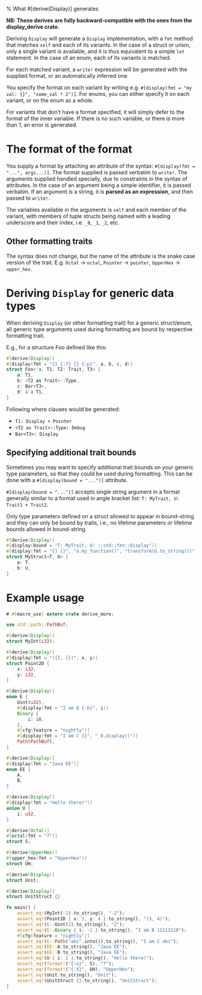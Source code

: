 % What #[derive(Display)] generates

**NB: These derives are fully backward-compatible with the ones from the display_derive crate.**

Deriving `Display` will generate a `Display` implementation, with a `fmt`
method that matches `self` and each of its variants. In the case of a struct or union,
only a single variant is available, and it is thus equivalent to a simple `let` statement.
In the case of an enum, each of its variants is matched.

For each matched variant, a `write!` expression will be generated with
the supplied format, or an automatically inferred one.

You specify the format on each variant by writing e.g. `#[display(fmt = "my val: {}", "some_val * 2")]`.
For enums, you can either specify it on each variant, or on the enum as a whole.

For variants that don't have a format specified, it will simply defer to the format of the
inner variable. If there is no such variable, or there is more than 1, an error is generated.

# The format of the format

You supply a format by attaching an attribute of the syntax: `#[display(fmt = "...", args...)]`.
The format supplied is passed verbatim to `write!`. The arguments supplied handled specially,
due to constraints in the syntax of attributes. In the case of an argument being a simple
identifier, it is passed verbatim. If an argument is a string, it is **parsed as an expression**,
and then passed to `write!`.

The variables available in the arguments is `self` and each member of the variant,
with members of tuple structs being named with a leading underscore and their index,
i.e. `_0`, `_1`, `_2`, etc.

## Other formatting traits

The syntax does not change, but the name of the attribute is the snake case version of the trait.
E.g. `Octal` -> `octal`, `Pointer` -> `pointer`, `UpperHex` -> `upper_hex`.

# Deriving `Display` for generic data types

When deriving `Display` (or other formatting trait) for a generic struct/enum, all generic type 
arguments used during formatting are bound by respective formatting trait.

E.g., for a structure Foo defined like this:

```rust
#[derive(Display)]
#[display(fmt = "{} {:?} {} {:p}", a, b, c, d)]
struct Foo<'a, T1, T2: Trait, T3> {
    a: T1,
    b: <T2 as Trait>::Type,
    c: Bar<T3>,
    d: &'a T1,
}
```

Following where clauses would be generated:

* `T1: Display + Pointer`
* `<T2 as Trait>::Type: Debug`
* `Bar<T3>: Display`

## Specifying additional trait bounds

Sometimes you may want to specify additional trait bounds on your generic type parameters, so that they
could be used during formatting. This can be done with a `#[display(bound = "...")]` attribute.

`#[display(bound = "...")]` accepts single string argument in a format generally similar to a format 
used in angle bracket list: `T: MyTrait, U: Trait1 + Trait2`.

Only type parameters defined on a struct allowed to appear in bound-string and they can only be bound
by traits, i.e., no lifetime parameters or lifetime bounds allowed in bound-string.

```rust
#[derive(Display)]
#[display(bound = "T: MyTrait, U: ::std::fmt::Display")]
#[display(fmt = "{} {}", "a.my_function()", "transform(b.to_string())")]
struct MyStruct<T, U> {
    a: T,
    b: U,
}
```

# Example usage

```rust
# #[macro_use] extern crate derive_more;

use std::path::PathBuf;

#[derive(Display)]
struct MyInt(i32);

#[derive(Display)]
#[display(fmt = "({}, {})", x, y)]
struct Point2D {
    x: i32,
    y: i32,
}

#[derive(Display)]
enum E {
    Uint(u32),
    #[display(fmt = "I am B {:b}", i)]
    Binary {
        i: i8,
    },
    #[cfg(feature = "nightly")]
    #[display(fmt = "I am C {}", "_0.display()")]
    Path(PathBuf),
}

#[derive(Display)]
#[display(fmt = "Java EE")]
enum EE {
    A,
    B,
}

#[derive(Display)]
#[display(fmt = "Hello there!")]
union U {
    i: u32,
}

#[derive(Octal)]
#[octal(fmt = "7")]
struct S;

#[derive(UpperHex)]
#[upper_hex(fmt = "UpperHex")]
struct UH;

#[derive(Display)]
struct Unit;

#[derive(Display)]
struct UnitStruct {}

fn main() {
    assert_eq!(MyInt(-2).to_string(), "-2");
    assert_eq!(Point2D { x: 3, y: 4 }.to_string(), "(3, 4)");
    assert_eq!(E::Uint(2).to_string(), "2");
    assert_eq!(E::Binary { i: -2 }.to_string(), "I am B 11111110");
    #[cfg(feature = "nightly")]
    assert_eq!(E::Path("abc".into()).to_string(), "I am C abc");
    assert_eq!(EE::A.to_string(), "Java EE");
    assert_eq!(EE::B.to_string(), "Java EE");
    assert_eq!(U { i: 2 }.to_string(), "Hello there!");
    assert_eq!(format!("{:o}", S), "7");
    assert_eq!(format!("{:X}", UH), "UpperHex");
    assert_eq!(Unit.to_string(), "Unit");
    assert_eq!(UnitStruct {}.to_string(), "UnitStruct");
}
```
